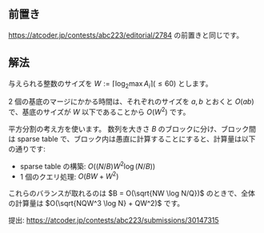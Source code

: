 ## 前置き
https://atcoder.jp/contests/abc223/editorial/2784 の前置きと同じです。

## 解法
与えられる整数のサイズを $W := \lceil \log_2 \max A_i \rceil (\le 60)$ とします。

2 個の基底のマージにかかる時間は、それぞれのサイズを $a, b$ とおくと $O(ab)$ で、基底のサイズが $W$ 以下であることから $O(W^2)$ です。

平方分割の考え方を使います。
数列を大きさ $B$ のブロックに分け、ブロック間は sparse table で、ブロック内は愚直に計算することにすると、計算量は以下の通りです:

- sparse table の構築: $O((N/B)W^2 \log (N/B))$
- 1 個のクエリ処理:  $O(BW + W^2)$

これらのバランスが取れるのは $B = O(\sqrt{NW \log N/Q})$ のときで、全体の計算量は $O(\sqrt{NQW^3 \log N} + QW^2)$ です。

提出: https://atcoder.jp/contests/abc223/submissions/30147315
